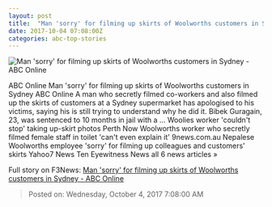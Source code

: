 ```yaml
---
layout: post
title:  "Man 'sorry' for filming up skirts of Woolworths customers in Sydney - ABC Online"
date: 2017-10-04 07:08:00Z
categories: abc-top-stories
---
```


![Man 'sorry' for filming up skirts of Woolworths customers in Sydney - ABC Online](http://www.abc.net.au/news/image/8963284-1x1-700x700.jpg)

ABC Online Man 'sorry' for filming up skirts of Woolworths customers in Sydney ABC Online A man who secretly filmed co-workers and also filmed up the skirts of customers at a Sydney supermarket has apologised to his victims, saying his is still trying to understand why he did it. Bibek Guragain, 23, was sentenced to 10 months in jail with a ... Woolies worker 'couldn't stop' taking up-skirt photos Perth Now Woolworths worker who secretly filmed female staff in toilet 'can't even explain it' 9news.com.au Nepalese Woolworths employee 'sorry' for filming up colleagues and customers' skirts Yahoo7 News Ten Eyewitness News all 6 news articles »


Full story on F3News: [Man 'sorry' for filming up skirts of Woolworths customers in Sydney - ABC Online](http://www.f3nws.com/n/HapBXD)

> Posted on: Wednesday, October 4, 2017 7:08:00 AM

